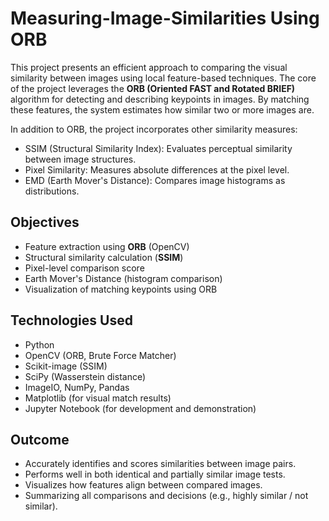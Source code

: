# Measuring-Image-Similarities Using ORB

This project presents an efficient approach to comparing the visual similarity between images using local feature-based techniques. The core of the project leverages the **ORB (Oriented FAST and Rotated BRIEF)** algorithm for detecting and describing keypoints in images. By matching these features, the system estimates how similar two or more images are.

In addition to ORB, the project incorporates other similarity measures:

- SSIM (Structural Similarity Index): Evaluates perceptual similarity between image structures.
- Pixel Similarity: Measures absolute differences at the pixel level.
- EMD (Earth Mover's Distance): Compares image histograms as distributions.

## Objectives

- Feature extraction using **ORB** (OpenCV)
- Structural similarity calculation (**SSIM**)
- Pixel-level comparison score
- Earth Mover's Distance (histogram comparison)
- Visualization of matching keypoints using ORB

## Technologies Used

- Python
- OpenCV (ORB, Brute Force Matcher)
- Scikit-image (SSIM)
- SciPy (Wasserstein distance)
- ImageIO, NumPy, Pandas
- Matplotlib (for visual match results)
- Jupyter Notebook (for development and demonstration)

## Outcome
- Accurately identifies and scores similarities between image pairs.
- Performs well in both identical and partially similar image tests.
- Visualizes how features align between compared images.
- Summarizing all comparisons and decisions (e.g., highly similar / not similar).
